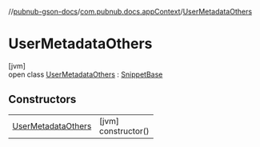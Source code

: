 //[pubnub-gson-docs](../../../index.md)/[com.pubnub.docs.appContext](../index.md)/[UserMetadataOthers](index.md)

# UserMetadataOthers

[jvm]\
open class [UserMetadataOthers](index.md) : [SnippetBase](../../com.pubnub.docs/-snippet-base/index.md)

## Constructors

| | |
|---|---|
| [UserMetadataOthers](-user-metadata-others.md) | [jvm]<br>constructor() |

